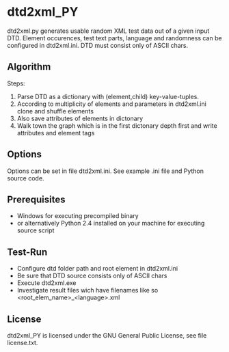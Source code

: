 dtd2xml_PY
=================

dtd2xml.py generates usable random XML test data out of a given input DTD. 
Element occurences, test text parts, language and randomness can 
be configured in dtd2xml.ini. DTD must consist only of ASCII chars.

Algorithm
-----------

Steps:

1. Parse DTD as a dictionary with (element,child) key-value-tuples.
2. According to multiplicity of elements and parameters in dtd2xml.ini clone and shuffle elements
3. Also save attributes of elements in dictonary
4. Walk town the graph which is in the first dictonary depth first and write attributes and element tags 


Options
-------------
							
Options can be set in file dtd2xml.ini. See example .ini file and Python source code.


Prerequisites
-------------

* Windows for executing precompiled binary
* or alternatively Python 2.4 installed on your machine for executing source script


Test-Run
-------

* Configure dtd folder path and root element in dtd2xml.ini
* Be sure that DTD source consists only of ASCII chars
* Execute dtd2xml.exe
* Investigate result files wich have filenames like so &lt;root_elem_name&gt;_&lt;language&gt;.xml


License
-------

dtd2xml_PY is licensed under the GNU General Public License, see file license.txt. 
